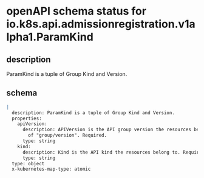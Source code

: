 # openAPI schema status for io.k8s.api.admissionregistration.v1alpha1.ParamKind

## description

ParamKind is a tuple of Group Kind and Version.

## schema

```yaml
|
  description: ParamKind is a tuple of Group Kind and Version.
  properties:
    apiVersion:
      description: APIVersion is the API group version the resources belong to. In format
        of "group/version". Required.
      type: string
    kind:
      description: Kind is the API kind the resources belong to. Required.
      type: string
  type: object
  x-kubernetes-map-type: atomic

```
